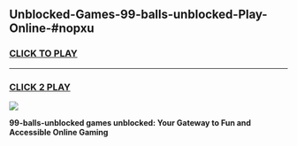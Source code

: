 
## Unblocked-Games-99-balls-unblocked-Play-Online-#nopxu
<h3>
<a href="https://premium.freeplayer.one?title=99-balls-unblocked&ref=27F">CLICK TO PLAY</a></h3>
<hr>

<h3>
<a href="https://premium.freeplayer.one?title=99-balls-unblocked&ref=27F">CLICK 2 PLAY</a>
  
</h3>

<a href="https://premium.freeplayer.one?title=99-balls-unblocked&ref=27F"><img src="https://clearcache.store/games.png"></a>


**99-balls-unblocked games unblocked: Your Gateway to Fun and Accessible Online Gaming**
